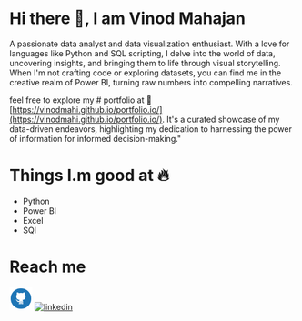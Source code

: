 # Hi there 👋, I am Vinod Mahajan

A passionate data analyst and data visualization enthusiast. With a love for languages like Python and SQL scripting, I delve into the world of data, uncovering insights, and bringing them to life through visual storytelling. When I'm not crafting code or exploring datasets, you can find me in the creative realm of Power BI, turning raw numbers into compelling narratives.
 
feel free to explore my # portfolio at 🔗 [https://vinodmahi.github.io/portfolio.io/](https://vinodmahi.github.io/portfolio.io/). It's a curated showcase of my data-driven endeavors, highlighting my dedication to harnessing the power of information for informed decision-making."

# Things I.m good at 🔥
* Python
* Power BI
* Excel
* SQl


# Reach me
[<img src='https://github.com/vinodmahi/vinodmahi/blob/main/github.png' alt='github' height='40'>](https://github.com/vinodmahi)  [<img src='[https://cdn.jsdelivr.net/npm/simple-icons@3.0.1/icons/linkedin.svg](https://github.com/vinodmahi/vinodmahi/blob/main/317750_linkedin_icon.png)' alt='linkedin' height='40'>](https://www.linkedin.com/in/vinod-mahajanrs/)  





